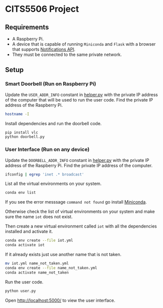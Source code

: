 # CITS5506 Project

## Requirements

* A Raspberry Pi.
* A device that is capable of running `Miniconda` and `Flask` with a browser that supports [Notifications API](https://developer.mozilla.org/en-US/docs/Web/API/Notifications_API#browser_compatibility).
* They must be connected to the same private network.

## Setup

### Smart Doorbell (Run on Raspberry Pi)

Update the `USER_ADDR_INFO` constant in [helper.py](helper.py) with the private IP address of the computer that will be used to run the user code. Find the private IP address of the Raspberry Pi.

```bash
hostname -I
```

Install dependencies and run the doorbell code.

```bash
pip install vlc
python doorbell.py
```

### User Interface (Run on any device)

Update the `DOORBELL_ADDR_INFO` constant in [helper.py](helper.py) with the private IP address of the Raspberry Pi. Find the private IP address of the computer.

```bash
ifconfig | egrep 'inet .* broadcast'
```

List all the virtual environments on your system.

```bash
conda env list
```

If you see the error messsage `command not found` go install [Miniconda](https://docs.conda.io/en/latest/miniconda.html).

Otherwise check the list of virtual environments on your system and make sure the name `iot` does not exist.

Then create a new virtual environment called `iot` with all the dependencies installed and activate it.

```bash
conda env create --file iot.yml
conda activate iot
```

If it already exists just use another name that is not taken.

```bash
mv iot.yml name_not_taken.yml
conda env create --file name_not_taken.yml
conda activate name_not_taken
```

Run the user code.

```bash
python user.py
```

Open <http://localhost:5000/> to view the user interface.
